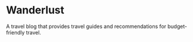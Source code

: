 # Wanderlust
A travel blog that provides travel guides and recommendations for budget-friendly travel.
